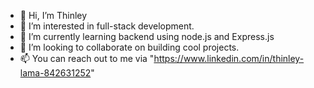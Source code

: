 - 👋 Hi, I’m Thinley
- 👀 I’m interested in full-stack development.
- 🌱 I’m currently learning backend using node.js and Express.js
- 💞️ I’m looking to collaborate on building cool projects.
- 📫 You can reach out to me via "https://www.linkedin.com/in/thinley-lama-842631252"

<!---
EarthIsHeaven/EarthIsHeaven is a ✨ special ✨ repository because its `README.md` (this file) appears on your GitHub profile.
You can click the Preview link to take a look at your changes.
--->
